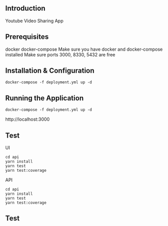 ## Introduction
Youtube Video Sharing App

## Prerequisites
docker
docker-compose
Make sure you have docker and docker-compose installed
Make sure ports 3000, 8330, 5432 are free

## Installation & Configuration
```
docker-compose -f deployment.yml up -d
```

## Running the Application
```
docker-compose -f deployment.yml up -d
```

http://localhost:3000

## Test
UI
```
cd api
yarn install
yarn test
yarn test:coverage
```
API
```
cd api
yarn install
yarn test
yarn test:coverage
```

## Test
